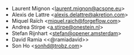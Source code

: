 - Laurent Mignon \<<laurent.mignon@acsone.eu>\>
- Alexis de Lattre \<<alexis.delattre@akretion.com>\>
- Miquel Raïch \<<miquel.raich@forgeflow.com>\>
- Andrea Stirpe \<<a.stirpe@onestein.nl>\>
- Stefan Rijnhart \<<stefan@opener.amsterdam>\>
- David Ramia \<<@ramiadavid>\>
- Son Ho \<<sonhd@trobz.com>\>
